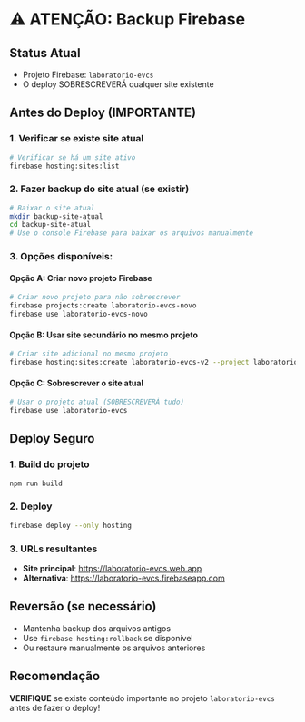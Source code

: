 # ⚠️ ATENÇÃO: Backup Firebase

## Status Atual
- Projeto Firebase: `laboratorio-evcs`
- O deploy SOBRESCREVERÁ qualquer site existente

## Antes do Deploy (IMPORTANTE)

### 1. Verificar se existe site atual
```bash
# Verificar se há um site ativo
firebase hosting:sites:list
```

### 2. Fazer backup do site atual (se existir)
```bash
# Baixar o site atual
mkdir backup-site-atual
cd backup-site-atual
# Use o console Firebase para baixar os arquivos manualmente
```

### 3. Opções disponíveis:

#### Opção A: Criar novo projeto Firebase
```bash
# Criar novo projeto para não sobrescrever
firebase projects:create laboratorio-evcs-novo
firebase use laboratorio-evcs-novo
```

#### Opção B: Usar site secundário no mesmo projeto
```bash
# Criar site adicional no mesmo projeto
firebase hosting:sites:create laboratorio-evcs-v2 --project laboratorio-evcs
```

#### Opção C: Sobrescrever o site atual
```bash
# Usar o projeto atual (SOBRESCREVERÁ tudo)
firebase use laboratorio-evcs
```

## Deploy Seguro

### 1. Build do projeto
```bash
npm run build
```

### 2. Deploy
```bash
firebase deploy --only hosting
```

### 3. URLs resultantes
- **Site principal**: https://laboratorio-evcs.web.app
- **Alternativa**: https://laboratorio-evcs.firebaseapp.com

## Reversão (se necessário)
- Mantenha backup dos arquivos antigos
- Use `firebase hosting:rollback` se disponível
- Ou restaure manualmente os arquivos anteriores

## Recomendação
**VERIFIQUE** se existe conteúdo importante no projeto `laboratorio-evcs` antes de fazer o deploy!